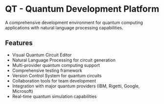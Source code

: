 # QT - Quantum Development Platform

A comprehensive development environment for quantum computing applications with natural language processing capabilities.

## Features
- Visual Quantum Circuit Editor
- Natural Language Processing for circuit generation
- Multi-provider quantum computing support
- Comprehensive testing framework
- Version Control System for quantum circuits
- Collaboration tools for team development
- Integration with major quantum providers (IBM, Rigetti, Google, Microsoft)
- Real-time quantum simulation capabilities
